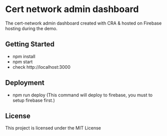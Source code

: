 # Cert network admin dashboard

The cert-network admin dashboard created with CRA & hosted on Firebase hosting during the demo.

## Getting Started

- npm install
- npm start
- check http://localhost:3000

## Deployment

- npm run deploy (This command will deploy to firebase, you must to setup firebase first.)

## License

This project is licensed under the MIT License
